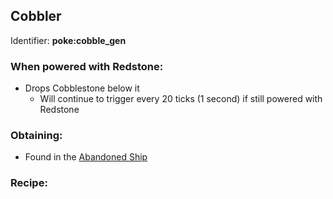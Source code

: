 ## Cobbler

Identifier: **poke:cobble_gen**

### When powered with Redstone:
* Drops Cobblestone below it
  * Will continue to trigger every 20 ticks (1 second) if still powered with Redstone

### Obtaining:
 * Found in the [Abandoned Ship](https://pfewiki.gitbook.io/home/sturctures/abandoned-ship)

### Recipe: